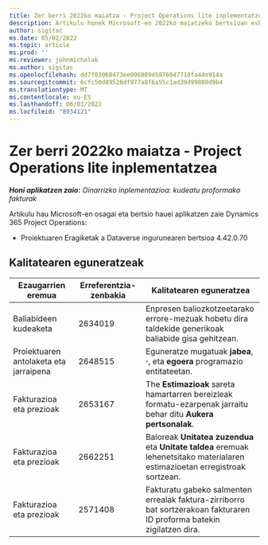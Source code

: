 ```yaml
---
title: Zer berri 2022ko maiatza - Project Operations lite inplementatzea
description: Artikulu honek Microsoft-en 2022ko maiatzeko bertsioan eskuragarri dauden kalitate eguneratzeei buruzko informazioa eskaintzen du Dynamics 365 Project Operations lite inplementazioa.
author: sigitac
ms.date: 05/02/2022
ms.topic: article
ms.prod: ''
ms.reviewer: johnmichalak
ms.author: sigitac
ms.openlocfilehash: dd7f03068473ee09608945876047710fa44e914a
ms.sourcegitcommit: 6cfc50d89528df977a8f6a55c1ad39d99800d9b4
ms.translationtype: MT
ms.contentlocale: eu-ES
ms.lasthandoff: 06/03/2022
ms.locfileid: "8934121"
---
```

# <a name="whats-new-may-2022---project-operations-lite-deployment"></a>Zer berri 2022ko maiatza - Project Operations lite inplementatzea

_**Honi aplikatzen zaio:** Oinarrizko inplementazioa: kudeatu proformako fakturak_

Artikulu hau Microsoft-en osagai eta bertsio hauei aplikatzen zaie Dynamics 365 Project Operations:

- Proiektuaren Eragiketak a Dataverse ingurunearen bertsioa 4.42.0.70

## <a name="quality-updates"></a>Kalitatearen eguneratzeak

| Ezaugarrien eremua | Erreferentzia-zenbakia | Kalitatearen eguneratzea |
| --- | --- | --- |
| Baliabideen kudeaketa | 2634019 | Enpresen baliozkotzeetarako errore-mezuak hobetu dira taldekide generikoak baliabide gisa gehitzean. |
| Proiektuaren antolaketa eta jarraipena | 2648515 | Eguneratze mugatuak **jabea**, **·**, eta **egoera** programazio entitateetan. |
| Fakturazioa eta prezioak | 2653167 | The **Estimazioak** sareta hamartarren bereizleak formatu-ezarpenak jarraitu behar ditu **Aukera pertsonalak**. |
| Fakturazioa eta prezioak| 2662251 | Baloreak **Unitatea zuzendua** eta **Unitate taldea** eremuak lehenetsitako materialaren estimazioetan erregistroak sortzean. |
| Fakturazioa eta prezioak| 2571408 | Fakturatu gabeko salmenten errealak faktura-zirriborro bat sortzerakoan fakturaren ID proforma batekin zigilatzen dira. |
